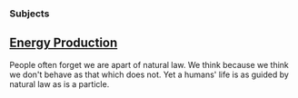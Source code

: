 ### Subjects
## [Energy Production](https://oliwhi.github.io/sterling/energyproduction)
People often forget we are apart of natural law. We think because we think we don't behave as that which does not. Yet a humans' life is as guided by natural law as is a particle. 





